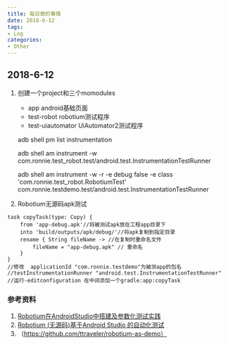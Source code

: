 ```yaml
---
title: 每日做的事情
date: 2018-6-12
tags:
- Log
categories:
- Other
---
```


## 2018-6-12
1. 创建一个project和三个momodules
    * app android基础页面
    * test-robot robotium测试程序
    * test-uiautomator UiAutomator2测试程序

    adb shell
    pm list instrumentation

    adb shell am instrument -w com.ronnie.test_robot.test/android.test.InstrumentationTestRunner

    adb shell am instrument -w -r   -e debug false -e class 'com.ronnie.test_robot.RobotiumTest' com.ronnie.testdemo.test/android.test.InstrumentationTestRunner

2. Robotium无源码apk测试
```
task copyTask(type: Copy) {
    from 'app-debug.apk'//将被测试apk放在工程app目录下
    into 'build/outputs/apk/debug/'//将apk复制到指定目录
    rename { String fileName -> //在复制时重命名文件
        fileName = "app-debug.apk" // 重命名
    }
}
//修改  applicationId "com.ronnie.testdemo"为被测app的包名
//testInstrumentationRunner "android.test.InstrumentationTestRunner"
//运行-editconfiguration 在中间添加一个gradle:app:copyTask
```

### 参考资料
1. [Robotium在AndroidStudio中搭建及参数化测试实践](https://blog.csdn.net/xlyrh/article/details/52851037)
2. [Robotium (无源码)基于Android Studio 的自动化测试](https://github.com/ttraveler/robotium-as-demo/blob/master/tutorial/t2.md)
3. （https://github.com/ttraveler/robotium-as-demo）